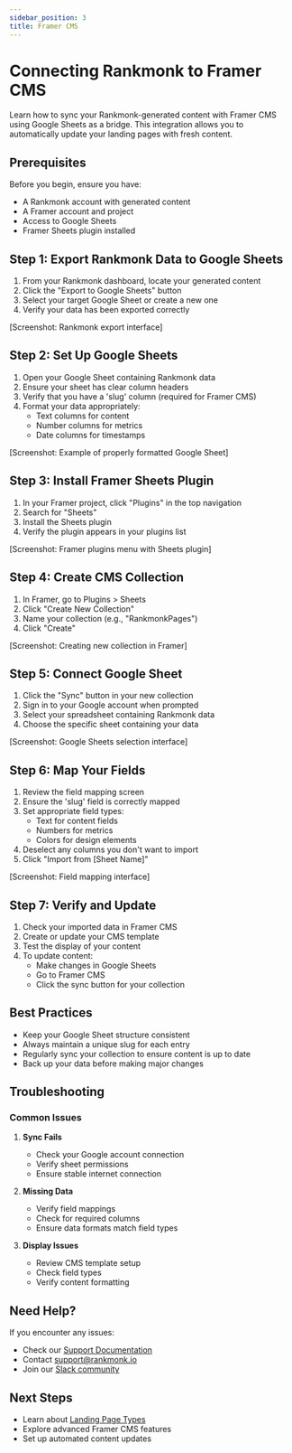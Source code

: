 ```yaml
---
sidebar_position: 3
title: Framer CMS
---
```


# Connecting Rankmonk to Framer CMS

Learn how to sync your Rankmonk-generated content with Framer CMS using Google Sheets as a bridge. This integration allows you to automatically update your landing pages with fresh content.

## Prerequisites

Before you begin, ensure you have:
- A Rankmonk account with generated content
- A Framer account and project
- Access to Google Sheets
- Framer Sheets plugin installed

## Step 1: Export Rankmonk Data to Google Sheets

1. From your Rankmonk dashboard, locate your generated content
2. Click the "Export to Google Sheets" button
3. Select your target Google Sheet or create a new one
4. Verify your data has been exported correctly

[Screenshot: Rankmonk export interface]

## Step 2: Set Up Google Sheets

1. Open your Google Sheet containing Rankmonk data
2. Ensure your sheet has clear column headers
3. Verify that you have a 'slug' column (required for Framer CMS)
4. Format your data appropriately:
   - Text columns for content
   - Number columns for metrics
   - Date columns for timestamps

[Screenshot: Example of properly formatted Google Sheet]

## Step 3: Install Framer Sheets Plugin

1. In your Framer project, click "Plugins" in the top navigation
2. Search for "Sheets"
3. Install the Sheets plugin
4. Verify the plugin appears in your plugins list

[Screenshot: Framer plugins menu with Sheets plugin]

## Step 4: Create CMS Collection

1. In Framer, go to Plugins > Sheets
2. Click "Create New Collection"
3. Name your collection (e.g., "RankmonkPages")
4. Click "Create"

[Screenshot: Creating new collection in Framer]

## Step 5: Connect Google Sheet

1. Click the "Sync" button in your new collection
2. Sign in to your Google account when prompted
3. Select your spreadsheet containing Rankmonk data
4. Choose the specific sheet containing your data

[Screenshot: Google Sheets selection interface]

## Step 6: Map Your Fields

1. Review the field mapping screen
2. Ensure the 'slug' field is correctly mapped
3. Set appropriate field types:
   - Text for content fields
   - Numbers for metrics
   - Colors for design elements
4. Deselect any columns you don't want to import
5. Click "Import from [Sheet Name]"

[Screenshot: Field mapping interface]

## Step 7: Verify and Update

1. Check your imported data in Framer CMS
2. Create or update your CMS template
3. Test the display of your content
4. To update content:
   - Make changes in Google Sheets
   - Go to Framer CMS
   - Click the sync button for your collection

## Best Practices

- Keep your Google Sheet structure consistent
- Always maintain a unique slug for each entry
- Regularly sync your collection to ensure content is up to date
- Back up your data before making major changes

## Troubleshooting

### Common Issues

1. **Sync Fails**
   - Check your Google account connection
   - Verify sheet permissions
   - Ensure stable internet connection

2. **Missing Data**
   - Verify field mappings
   - Check for required columns
   - Ensure data formats match field types

3. **Display Issues**
   - Review CMS template setup
   - Check field types
   - Verify content formatting

## Need Help?

If you encounter any issues:
- Check our [Support Documentation](/support)
- Contact support@rankmonk.io
- Join our [Slack community](https://rankmonk.slack.com)

## Next Steps

- Learn about [Landing Page Types](/landingpage-types)
- Explore advanced Framer CMS features
- Set up automated content updates 